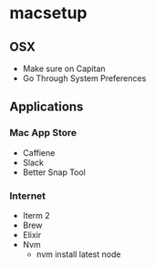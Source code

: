 # macsetup

## OSX
- Make sure on Capitan
- Go Through System Preferences

## Applications
### Mac App Store
- Caffiene
- Slack
- Better Snap Tool

### Internet
- Iterm 2
- Brew
- Elixir
- Nvm
  - nvm install latest node
